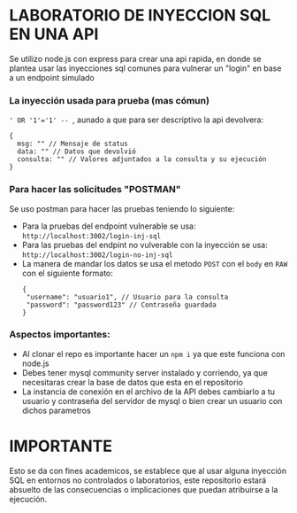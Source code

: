 # LABORATORIO DE INYECCION SQL EN UNA API
Se utilizo node.js con express para crear una api rapida, en donde
se plantea usar las inyecciones sql comunes para vulnerar un "login" en base a un endpoint simulado

### La inyección usada para prueba (mas cómun)
`' OR '1'='1' -- `, aunado a que para ser descriptivo la api devolvera:
```
{
  msg: "" // Mensaje de status
  data: "" // Datos que devolvió
  consulta: "" // Valores adjuntados a la consulta y su ejecución
}
```
### Para hacer las solicitudes "POSTMAN"
Se uso postman para hacer las pruebas teniendo lo siguiente:

- Para la pruebas del endpoint vulnerable se usa: `http://localhost:3002/login-inj-sql` 
- Para las pruebas del endpint no vulverable con la inyección se usa: `http://localhost:3002/login-no-inj-sql`
- La manera de mandar los datos se usa el metodo `POST` con el `body` en `RAW` con el siguiente formato:
   ```
  {
    "username": "usuario1", // Usuario para la consulta
    "password": "password123" // Contraseña guardada
  }
  ```

### Aspectos importantes:
- Al clonar el repo es importante hacer un `npm i` ya que este funciona con node.js
- Debes tener mysql community server instalado y corriendo, ya que necesitaras crear la base de datos que esta en el repositorio
- La instancia de conexión en el archivo de la API debes cambiarlo a tu usuario y contraseña del servidor de mysql o bien crear un usuario con dichos parametros

# IMPORTANTE
Esto se da con fines academicos, se establece que al usar alguna inyección SQL en entornos no controlados o laboratorios, este repositorio estará absuelto de las consecuencias o implicaciones que puedan atribuirse a la ejecución.
